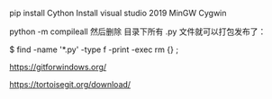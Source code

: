 pip install Cython
Install visual studio 2019
MinGW Cygwin

python -m compileall <src> 然后删除 <src> 目录下所有 .py 文件就可以打包发布了：

$ find <src> -name '*.py' -type f -print -exec rm {} \;

https://gitforwindows.org/

https://tortoisegit.org/download/
